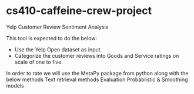 # cs410-caffeine-crew-project
Yelp Customer Review Sentiment Analysis

This tool is expected to do the below:
- Use the Yelp Open dataset as input.
- Categorize the customer reviews into Goods and Service ratings on scale of one to five.

In order to rate we will use the MetaPy package from python along with the below methods 
  Text retrieval methods
  Evaluation
  Probablistic & Smoothing models 


